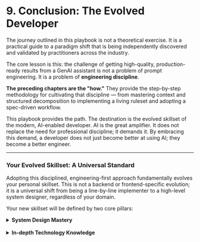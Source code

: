 # **9. Conclusion: The Evolved Developer**

The journey outlined in this playbook is not a theoretical exercise. It is a practical guide to a paradigm shift that is being independently discovered and validated by practitioners across the industry.

The core lesson is this: the challenge of getting high-quality, production-ready results from a GenAI assistant is not a problem of prompt engineering. It is a problem of **engineering discipline**.

**The preceding chapters are the "how."** They provide the step-by-step methodology for cultivating that discipline — from mastering context and structured decomposition to implementing a living ruleset and adopting a spec-driven workflow.

This playbook provides the path. The destination is the evolved skillset of the modern, AI-enabled developer. AI is the great amplifier. It does not replace the need for professional discipline; it demands it. By embracing this demand, a developer does not just become better at using AI; they become a better engineer.

---

### **Your Evolved Skillset: A Universal Standard**

Adopting this disciplined, engineering-first approach fundamentally evolves your personal skillset. This is not a backend or frontend-specific evolution; it is a universal shift from being a line-by-line implementer to a high-level system designer, regardless of your domain.

Your new skillset will be defined by two core pillars:

<details>
<summary><b>System Design Mastery</b></summary>

This is the ability to think and operate at a higher level of abstraction, focusing on the strategic architecture of the system before diving into the tactical details of implementation. This is a universal skill.

*   **Architecture-first thinking:** You will master the art of investigating requirements, envisioning the end-state, and documenting the system's structure *before* any code is generated.
    *   ***Frontend Example:*** Designing the component hierarchy, state management strategy, and data flow for a new user-facing feature.
    *   ***Backend Example:*** Designing the microservice boundaries, API endpoints, and database schema for a new service.
*   **Constraint definition:** You will become an expert at defining clear success criteria and establishing the non-negotiable quality gates that guide the development process.
    *   ***Frontend Example:*** Defining performance budgets (e.g., Lighthouse scores), accessibility standards (WCAG), and browser support matrix.
    *   ***Backend Example:*** Defining API response time SLOs, error rate limits, and security requirements (e.g., OWASP Top 10).
*   **Rule-driven development:** You will learn to establish explicit, machine-readable guardrails that prevent shortcuts and ensure long-term consistency and maintainability.
    *   ***Frontend Example:*** Creating a comprehensive Storybook component library, enforcing styling rules with a linter, and defining reusable state selectors.
    *   ***Backend Example:*** Enforcing API design standards with a schema linter, creating a library of reusable middleware, and defining base classes for repositories.
*   **Critical Evaluation and Synthesis:** You will develop an expert ability to rapidly evaluate AI-generated artifacts, identify subtle flaws or deviations from best practices, and seamlessly synthesize that output into the existing codebase. This is the crucial skill of "managing the machine."
    *   ***Frontend Example:*** Reviewing an AI-generated component to ensure it correctly uses the design system, handles all accessibility states, and integrates cleanly with the existing state management hooks.
    *   ***Backend Example:*** Analyzing an AI-generated database query for performance bottlenecks, checking for potential race conditions in asynchronous code, and verifying that it adheres to established error handling patterns.

</details>

<br>

<details>
<summary><b>In-depth Technology Knowledge</b></summary>

This methodology demands a deeper understanding of the tools and platforms you work with. You cannot define effective rules for a system you do not thoroughly comprehend, whether it's a browser's rendering engine or a database's query planner.

*   **Platform and Framework Expertise:** You will develop a deep, working knowledge of your technology stack's core components and the nuanced interactions between them.
    *   ***Frontend Example:*** Understanding the React reconciliation algorithm, the nuances of the browser event loop, or how Webpack's code splitting works.
    *   ***Backend Example:*** Understanding the Node.js event loop, middleware execution order in Express, or the behavior of your chosen ORM.
*   **API Contract Design and Consumption:** You will master the art of defining and interacting with precise, stable API contracts that enable clear communication between services.
    *   ***Frontend Example:*** Architecting client-side data fetching strategies, managing API states (loading, error, success), and mocking API responses for testing.
    *   ***Backend Example:*** Designing RESTful endpoints or GraphQL schemas, defining data structures, and implementing authentication/authorization flows.
*   **System Integration Patterns:** You will become adept at identifying and implementing robust patterns for connecting disparate parts of a system into a reliable, cohesive whole.
    *   ***Frontend Example:*** Integrating with third-party authentication providers (e.g., Auth0), embedding external widgets, or managing communication between micro-frontends.
    *   ***Backend Example:*** Connecting services via message queues, integrating with payment gateways, or consuming data from third-party APIs.
*   **Data Modeling and Persistence:** You will gain expertise in designing efficient data models and selecting the appropriate persistence strategies to ensure performance and data integrity.
    *   ***Frontend Example:*** Architecting the shape of a complex client-side state store (e.g., Redux, Zustand) and managing persistence in browser storage (e.g., LocalStorage, IndexedDB).
    *   ***Backend Example:*** Designing relational database schemas, choosing appropriate NoSQL data structures, and implementing caching strategies.
*   **Quality and Verification Strategy:** You will learn to architect a comprehensive testing strategy that validates the system's correctness and reliability at every level.
    *   ***Frontend Example:*** Building a testing pyramid with unit tests (Jest), component tests (React Testing Library), and end-to-end user flow tests (Playwright/Cypress).
    *   ***Backend Example:*** Building a testing pyramid with unit tests for business logic, integration tests for API endpoints, and contract tests for inter-service communication.
*   **Holistic Lifecycle Awareness:** Your expertise will expand to cover the entire software lifecycle—from development to deployment and operations.
    *   ***Frontend Example:*** Mastering the build process (Vite/Webpack), optimizing bundle sizes, and configuring CI/CD pipelines to deploy static assets to a CDN.
    *   ***Backend Example:*** Understanding containerization (Docker), managing infrastructure-as-code (Terraform), and configuring CI/CD pipelines for service deployments.

</details>

